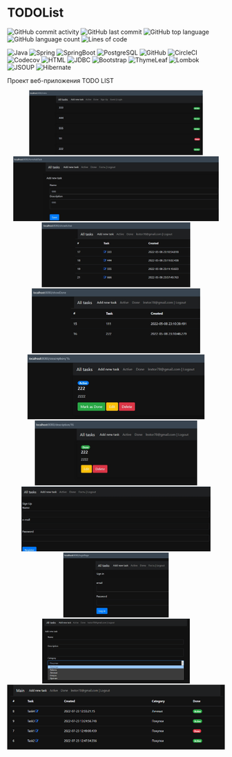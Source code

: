 # TODOList

![GitHub commit activity](https://img.shields.io/github/commit-activity/w/aswsx/job4j_todolist)
![GitHub last commit](https://img.shields.io/github/last-commit/aswsx/job4j_todolist)
![GitHub top language](https://img.shields.io/github/languages/top/aswsx/job4j_todolist)
![GitHub language count](https://img.shields.io/github/languages/count/aswsx/job4j_todolist)
![Lines of code](https://img.shields.io/tokei/lines/github/aswsx/job4j_todolist)

![Java](https://img.shields.io/badge/-Java-003f5c?style=for-the-badge&logo=Java)
![Spring](https://img.shields.io/badge/-Spring-003f5c?style=for-the-badge&logo=Spring)
![SpringBoot](https://img.shields.io/badge/-SpringBoot-003f5c?style=for-the-badge&logo=SpringBoot)
![PostgreSQL](https://img.shields.io/badge/-PostgreSQL-003f5c?style=for-the-badge&logo=POstgreSQL)
![GitHub](https://img.shields.io/badge/-Github-003f5c?style=for-the-badge&logo=Github)
![CircleCI](https://img.shields.io/badge/-CircleCI-003f5c?style=for-the-badge&logo=CircleCI)
![Codecov](https://img.shields.io/badge/-Codecov-003f5c?style=for-the-badge&logo=Codecov)
![HTML](https://img.shields.io/badge/-HTML-003f5c?style=for-the-badge&logo=HTML)
![JDBC](https://img.shields.io/badge/-JDBC-003f5c?style=for-the-badge&logo=JDBC)
![Bootstrap](https://img.shields.io/badge/-Bootstrap-003f5c?style=for-the-badge&logo=Bootstrap)
![ThymeLeaf](https://img.shields.io/badge/-ThymeLeaf-003f5c?style=for-the-badge&logo=ThymeLeaf)
![Lombok](https://img.shields.io/badge/-Lombok-003f5c?style=for-the-badge&logo=Lombok)
![JSOUP](https://img.shields.io/badge/-JSOUP-003f5c?style=for-the-badge&logo=JSOUP)
![Hibernate](https://img.shields.io/badge/-Hibernate-003f5c?style=for-the-badge&logo=Hibernate)

Проект веб-приложения TODO LIST


<p align="center">
  <img src="Pictures/StartPage.jpg" height="150" title="Стартовая страница со списком задач">
  <img src="Pictures/AddTask.jpg" height="150" title="Добавление новой задачи">
  <img src="Pictures/ActiveTasksWithEditButton.jpg" height="150" title="Активные задачи с кнопкой редактирования">
  <img src="Pictures/DoneTasks.jpg" height="150" title="Выполненные задачи">
  <img src="Pictures/ActiveTaskDescriptionPage.jpg" height="150" title="Подробное описание задачи"> 
  <img src="Pictures/DoneTaskDescriptionPage.jpg" height="150" title="Поиск по имени элемента">
  <img src="Pictures/UserSignUpPage.jpg" height="150" title="Страница регистрации пользователя">
  <img src="Pictures/UserLoginPage.jpg" height="150" title="Страница авторизации пользователя">
  <img src="Pictures/ChooseCategory.PNG" height="150" title="Выбор категории при создании новой задачи">
  <img src="Pictures/TasksWithCategories.PNG" height="150" title="Задания с категориями">
  </p>